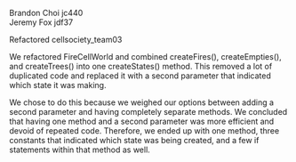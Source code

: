 Brandon Choi jc440 </br>
Jeremy Fox jdf37</br>

Refactored cellsociety_team03

We refactored FireCellWorld and combined createFires(), createEmpties(), and createTrees() into one createStates() method. This removed a lot of duplicated code and replaced it with a second parameter that indicated which state it was making.

We chose to do this because we weighed our options between adding a second parameter and having completely separate methods. We concluded that having one method and a second parameter was more efficient and devoid of repeated code. Therefore, we ended up with one method, three constants that indicated which state was being created, and a few if statements within that method as well. 